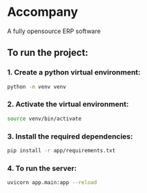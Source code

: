 # Accompany
A fully opensource ERP software


## To run the project:

### 1. Create a python virtual environment:
```bash
python -m venv venv
```

### 2. Activate the virtual environment:
```bash
source venv/bin/activate
```

### 3. Install the required dependencies:
```bash
pip install -r app/requirements.txt
```

### 4. To run the server:
```bash
uvicorn app.main:app --reload
```